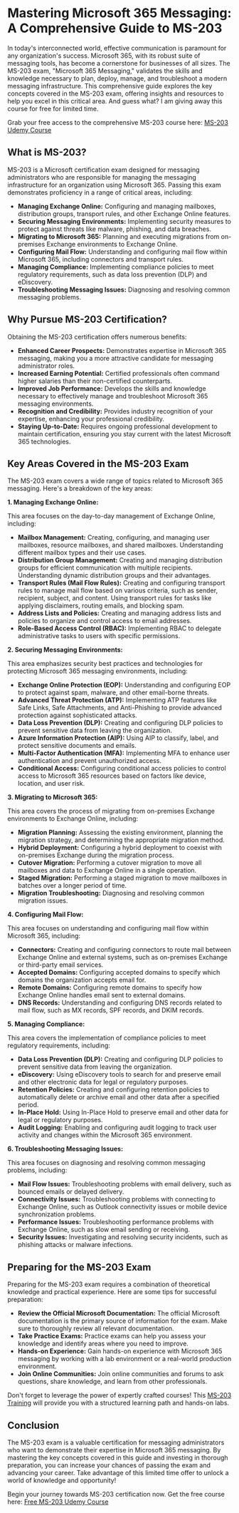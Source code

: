 # Mastering Microsoft 365 Messaging: A Comprehensive Guide to MS-203

In today's interconnected world, effective communication is paramount for any organization's success. Microsoft 365, with its robust suite of messaging tools, has become a cornerstone for businesses of all sizes. The MS-203 exam, "Microsoft 365 Messaging," validates the skills and knowledge necessary to plan, deploy, manage, and troubleshoot a modern messaging infrastructure. This comprehensive guide explores the key concepts covered in the MS-203 exam, offering insights and resources to help you excel in this critical area.  And guess what? I am giving away this course for free for limited time.

Grab your free access to the comprehensive MS-203 course here: [MS-203 Udemy Course](https://udemywork.com/ms-203)

## What is MS-203?

MS-203 is a Microsoft certification exam designed for messaging administrators who are responsible for managing the messaging infrastructure for an organization using Microsoft 365. Passing this exam demonstrates proficiency in a range of critical areas, including:

*   **Managing Exchange Online:** Configuring and managing mailboxes, distribution groups, transport rules, and other Exchange Online features.
*   **Securing Messaging Environments:** Implementing security measures to protect against threats like malware, phishing, and data breaches.
*   **Migrating to Microsoft 365:** Planning and executing migrations from on-premises Exchange environments to Exchange Online.
*   **Configuring Mail Flow:** Understanding and configuring mail flow within Microsoft 365, including connectors and transport rules.
*   **Managing Compliance:** Implementing compliance policies to meet regulatory requirements, such as data loss prevention (DLP) and eDiscovery.
*   **Troubleshooting Messaging Issues:** Diagnosing and resolving common messaging problems.

## Why Pursue MS-203 Certification?

Obtaining the MS-203 certification offers numerous benefits:

*   **Enhanced Career Prospects:** Demonstrates expertise in Microsoft 365 messaging, making you a more attractive candidate for messaging administrator roles.
*   **Increased Earning Potential:** Certified professionals often command higher salaries than their non-certified counterparts.
*   **Improved Job Performance:** Develops the skills and knowledge necessary to effectively manage and troubleshoot Microsoft 365 messaging environments.
*   **Recognition and Credibility:** Provides industry recognition of your expertise, enhancing your professional credibility.
*   **Staying Up-to-Date:** Requires ongoing professional development to maintain certification, ensuring you stay current with the latest Microsoft 365 technologies.

## Key Areas Covered in the MS-203 Exam

The MS-203 exam covers a wide range of topics related to Microsoft 365 messaging. Here's a breakdown of the key areas:

**1. Managing Exchange Online:**

This area focuses on the day-to-day management of Exchange Online, including:

*   **Mailbox Management:** Creating, configuring, and managing user mailboxes, resource mailboxes, and shared mailboxes. Understanding different mailbox types and their use cases.
*   **Distribution Group Management:** Creating and managing distribution groups for efficient communication with multiple recipients. Understanding dynamic distribution groups and their advantages.
*   **Transport Rules (Mail Flow Rules):** Creating and configuring transport rules to manage mail flow based on various criteria, such as sender, recipient, subject, and content. Using transport rules for tasks like applying disclaimers, routing emails, and blocking spam.
*   **Address Lists and Policies:** Creating and managing address lists and policies to organize and control access to email addresses.
*   **Role-Based Access Control (RBAC):** Implementing RBAC to delegate administrative tasks to users with specific permissions.

**2. Securing Messaging Environments:**

This area emphasizes security best practices and technologies for protecting Microsoft 365 messaging environments, including:

*   **Exchange Online Protection (EOP):** Understanding and configuring EOP to protect against spam, malware, and other email-borne threats.
*   **Advanced Threat Protection (ATP):** Implementing ATP features like Safe Links, Safe Attachments, and Anti-Phishing to provide advanced protection against sophisticated attacks.
*   **Data Loss Prevention (DLP):** Creating and configuring DLP policies to prevent sensitive data from leaving the organization.
*   **Azure Information Protection (AIP):** Using AIP to classify, label, and protect sensitive documents and emails.
*   **Multi-Factor Authentication (MFA):** Implementing MFA to enhance user authentication and prevent unauthorized access.
*   **Conditional Access:** Configuring conditional access policies to control access to Microsoft 365 resources based on factors like device, location, and user risk.

**3. Migrating to Microsoft 365:**

This area covers the process of migrating from on-premises Exchange environments to Exchange Online, including:

*   **Migration Planning:** Assessing the existing environment, planning the migration strategy, and determining the appropriate migration method.
*   **Hybrid Deployment:** Configuring a hybrid deployment to coexist with on-premises Exchange during the migration process.
*   **Cutover Migration:** Performing a cutover migration to move all mailboxes and data to Exchange Online in a single operation.
*   **Staged Migration:** Performing a staged migration to move mailboxes in batches over a longer period of time.
*   **Migration Troubleshooting:** Diagnosing and resolving common migration issues.

**4. Configuring Mail Flow:**

This area focuses on understanding and configuring mail flow within Microsoft 365, including:

*   **Connectors:** Creating and configuring connectors to route mail between Exchange Online and external systems, such as on-premises Exchange or third-party email services.
*   **Accepted Domains:** Configuring accepted domains to specify which domains the organization accepts email for.
*   **Remote Domains:** Configuring remote domains to specify how Exchange Online handles email sent to external domains.
*   **DNS Records:** Understanding and configuring DNS records related to mail flow, such as MX records, SPF records, and DKIM records.

**5. Managing Compliance:**

This area covers the implementation of compliance policies to meet regulatory requirements, including:

*   **Data Loss Prevention (DLP):** Creating and configuring DLP policies to prevent sensitive data from leaving the organization.
*   **eDiscovery:** Using eDiscovery tools to search for and preserve email and other electronic data for legal or regulatory purposes.
*   **Retention Policies:** Creating and configuring retention policies to automatically delete or archive email and other data after a specified period.
*   **In-Place Hold:** Using In-Place Hold to preserve email and other data for legal or regulatory purposes.
*   **Audit Logging:** Enabling and configuring audit logging to track user activity and changes within the Microsoft 365 environment.

**6. Troubleshooting Messaging Issues:**

This area focuses on diagnosing and resolving common messaging problems, including:

*   **Mail Flow Issues:** Troubleshooting problems with email delivery, such as bounced emails or delayed delivery.
*   **Connectivity Issues:** Troubleshooting problems with connecting to Exchange Online, such as Outlook connectivity issues or mobile device synchronization problems.
*   **Performance Issues:** Troubleshooting performance problems with Exchange Online, such as slow email sending or receiving.
*   **Security Issues:** Investigating and resolving security incidents, such as phishing attacks or malware infections.

## Preparing for the MS-203 Exam

Preparing for the MS-203 exam requires a combination of theoretical knowledge and practical experience. Here are some tips for successful preparation:

*   **Review the Official Microsoft Documentation:** The official Microsoft documentation is the primary source of information for the exam. Make sure to thoroughly review all relevant documentation.
*   **Take Practice Exams:** Practice exams can help you assess your knowledge and identify areas where you need to improve.
*   **Hands-on Experience:** Gain hands-on experience with Microsoft 365 messaging by working with a lab environment or a real-world production environment.
*   **Join Online Communities:** Join online communities and forums to ask questions, share knowledge, and learn from other professionals.

Don't forget to leverage the power of expertly crafted courses! This [MS-203 Training](https://udemywork.com/ms-203) will provide you with a structured learning path and hands-on labs.

## Conclusion

The MS-203 exam is a valuable certification for messaging administrators who want to demonstrate their expertise in Microsoft 365 messaging. By mastering the key concepts covered in this guide and investing in thorough preparation, you can increase your chances of passing the exam and advancing your career. Take advantage of this limited time offer to unlock a world of knowledge and opportunity!

Begin your journey towards MS-203 certification now. Get the free course here: [Free MS-203 Udemy Course](https://udemywork.com/ms-203)
